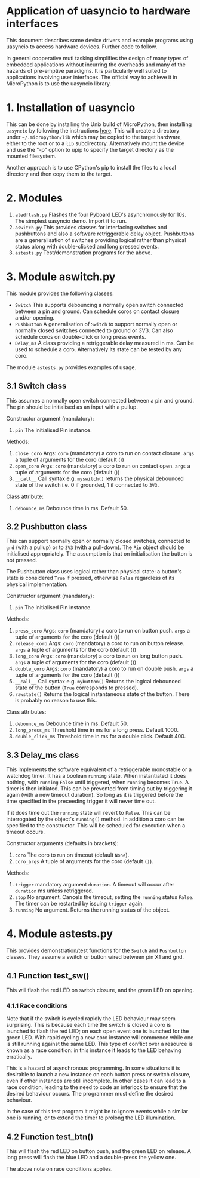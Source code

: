 # Application of uasyncio to hardware interfaces

This document describes some device drivers and example programs using uasyncio
to access hardware devices. Further code to follow.

In general cooperative muti tasking simplifies the design of many types of
embedded applications without incurring the overheads and many of the hazards
of pre-emptive paradigms. It is particularly well suited to applications
involving user interfaces. The official way to achieve it in MicroPython is
to use the uasyncio library.

# 1. Installation of uasyncio

This can be done by installing the Unix build of MicroPython, then installing
``uasyncio`` by following the instructions [here](https://github.com/micropython/micropython-lib).
This will create a directory under ``~/.micropython/lib`` which may be copied to
the target hardware, either to the root or to a ``lib`` subdirectory.
Alternatively mount the device and use the "-p" option to upip to specify the
target directory as the mounted filesystem.

Another approach is to use CPython's pip to install the files to a local
directory and then copy them to the target.

# 2. Modules

 1. ``aledflash.py`` Flashes the four Pyboard LED's asynchronously for 10s. The
 simplest uasyncio demo. Import it to run.
 2. ``aswitch.py`` This provides classes for interfacing switches and
 pushbuttons and also a software retriggerable delay object. Pushbuttons are a
 generalisation of switches providing logical rather than physical status along
 with double-clicked and long pressed events.
 3. ``astests.py`` Test/demonstration programs for the above.

# 3. Module aswitch.py

This module provides the following classes:

 * ``Switch`` This supports debouncing a normally open switch connected between a
 pin and ground. Can schedule coros on contact closure and/or opening.
 * ``Pushbutton`` A generalisation of ``Switch`` to support normally open or
 normally closed switches connected to ground or 3V3. Can also schedule
 coros on double-click or long press events.
 * ``Delay_ms`` A class providing a retriggerable delay measured in ms. Can be
 used to schedule a coro. Alternatively its state can be tested by any coro.
 
The module ``astests.py`` provides examples of usage.

## 3.1 Switch class

This assumes a normally open switch connected between a pin and ground. The pin
should be initialised as an input with a pullup.

Constructor argument (mandatory):

 1. ``pin`` The initialised Pin instance.
 
Methods:

 1. ``close_coro`` Args: ``coro`` (mandatory) a coro to run on contact closure.
 ``args`` a tuple of arguments for the coro (default ())
 2. ``open_coro`` Args: ``coro`` (mandatory) a coro to run on contact open.
 ``args`` a tuple of arguments for the coro (default ())
 3. ``__call__`` Call syntax e.g. ``myswitch()`` returns the physical debounced
 state of the switch i.e. 0 if grounded, 1 if connected to ``3V3``.

Class attribute:
 1. ``debounce_ms`` Debounce time in ms. Default 50.

## 3.2 Pushbutton class

This can support normally open or normally closed switches, connected to ``gnd``
(with a pullup) or to ``3V3`` (with a pull-down). The ``Pin`` object should be
initialised appropriately. The assumption is that on initialisation the button
is not pressed.

The Pushbutton class uses logical rather than physical state: a button's state
is considered ``True`` if pressed, otherwise ``False`` regardless of its
physical implementation.

Constructor argument (mandatory):

 1. ``pin`` The initialised Pin instance.

Methods:

 1. ``press_coro`` Args: ``coro`` (mandatory) a coro to run on button push.
 ``args`` a tuple of arguments for the coro (default ())
 2. ``release_coro`` Args: ``coro`` (mandatory) a coro to run on button release.
 ``args`` a tuple of arguments for the coro (default ())
 3. ``long_coro`` Args: ``coro`` (mandatory) a coro to run on long button push.
 ``args`` a tuple of arguments for the coro (default ())
 4. ``double_coro`` Args: ``coro`` (mandatory) a coro to run on double push.
 ``args`` a tuple of arguments for the coro (default ())
 5. ``__call__`` Call syntax e.g. ``mybutton()`` Returns the logical debounced
 state of the button (``True`` corresponds to pressed).
 6. ``rawstate()`` Returns the logical instantaneous state of the button. There
 is probably no reason to use this.

Class attributes:
 1. ``debounce_ms`` Debounce time in ms. Default 50.
 2. ``long_press_ms`` Threshold time in ms for a long press. Default 1000.
 3. ``double_click_ms`` Threshold time in ms for a double click. Default 400.

## 3.3 Delay_ms class

This implements the software equivalent of a retriggerable monostable or a
watchdog timer. It has a boolean ``running`` state. When instantiated it does
nothing, with ``running`` ``False`` until triggered, when ``running`` becomes
``True``. A timer is then initiated. This can be prevented from timing out by
triggering it again (with a new timeout duration). So long as it is triggered
before the time specified in the preceeding trigger it will never time out.

If it does time out the ``running`` state will revert to ``False``. This can be
interrogated by the object's ``running()`` method. In addition a coro can be
specified to the constructor. This will be scheduled for execution when a
timeout occurs.

Constructor arguments (defaults in brackets):

 1. ``coro`` The coro to run on timeout (default ``None``).
 2. ``coro_args`` A tuple of arguments for the coro (default ``()``).

Methods:

 1. ``trigger`` mandatory argument ``duration``. A timeout will occur after
 ``duration`` ms unless retriggered.
 2. ``stop`` No argument. Cancels the timeout, setting the ``running`` status
 ``False``. The timer can be restarted by issuing ``trigger`` again.
 3. ``running`` No argument. Returns the running status of the object.

# 4. Module astests.py

This provides demonstration/test functions for the ``Switch`` and ``Pushbutton``
classes. They assume a switch or button wired between pin X1 and gnd.

## 4.1 Function test_sw()

This will flash the red LED on switch closure, and the green LED on opening.

### 4.1.1 Race conditions

Note that if the switch is cycled rapidly the LED behaviour may seem surprising.
This is because each time the switch is closed a coro is launched to flash the
red LED; on each open event one is launched for the green LED. With rapid
cycling a new coro instance will commence while one is still running against
the same LED. This type of conflict over a resource is known as a race
condition: in this instance it leads to the LED behaving erratically.

This is a hazard of asynchronous programming. In some situations it is
desirable to launch a new instance on each button press or switch closure, even
if other instances are still incomplete. In other cases it can lead to a race
condition, leading to the need to code an interlock to ensure that the desired
behaviour occurs. The programmer must define the desired behaviour.

In the case of this test program it might be to ignore events while a similar
one is running, or to extend the timer to prolong the LED illumination.

## 4.2 Function test_btn()

This will flash the red LED on button push, and the green LED on release. A
long press will flash the blue LED and a double-press the yellow one.

The above note on race conditions applies.
